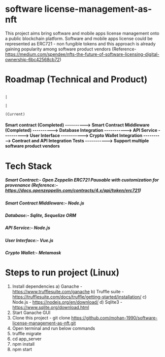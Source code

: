 # software license-management-as-nft

This project aims bring software and mobile apps license management onto a public blockchain platform. Software and mobile apps license could be represented as ERC721 - non fungible tokens and this approach is already gaining popularity among software product vendors (Reference- https://medium.com/spendee/nfts-the-future-of-software-licensing-digital-ownership-6bc42568cb72)

Roadmap (Technical and Product)
==================================================

                                                                                            |
                                                                                            |
                                                                                        (Current)  

#### Smart contract (Completed) ----------> Smart Contract Middleware (Completed) ----------> Database Integration -----------> API Service ----------> User Interface -----------> Crypto Wallet Integration ----------> Contract and API Integration Tests -----------> Support multiple software product vendors


Tech Stack
==================================================

##### Smart Contract:- Open Zeppelin ERC721 Pausable with customization for provenance (Reference:- https://docs.openzeppelin.com/contracts/4.x/api/token/erc721)
##### Smart Contract Middleware:- Node.js
##### Database:- Sqlite, Sequelize ORM
##### API Service:- Node.js
##### User Interface:- Vue.js
##### Crypto Wallet:- Metamask


Steps to run project (Linux)
==================================================
1) Install dependencies 
  a) Ganache - https://www.trufflesuite.com/ganache
  b) Truffle suite - https://trufflesuite.com/docs/truffle/getting-started/installation/
  c) Node.js - https://nodejs.org/en/download/
  d) Sqlite3 - https://www.sqlite.org/download.html
2) Start Ganache GUI
3) Clone this project - git clone https://github.com/mohan-1990/software-license-management-as-nft.git
4) Open terminal and run below commands 
5) truffle migrate
6) cd app_server
7) npm install
8) npm start
